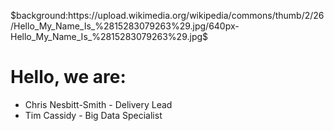 $background:https://upload.wikimedia.org/wikipedia/commons/thumb/2/26/Hello_My_Name_Is_%2815283079263%29.jpg/640px-Hello_My_Name_Is_%2815283079263%29.jpg$
# Hello, we are:
- Chris Nesbitt-Smith - Delivery Lead
- Tim Cassidy - Big Data Specialist